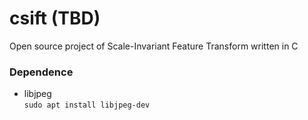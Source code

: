 # csift (TBD)
Open source project of Scale-Invariant Feature Transform written in C

### Dependence 
 - libjpeg \
 ` sudo apt install libjpeg-dev `
